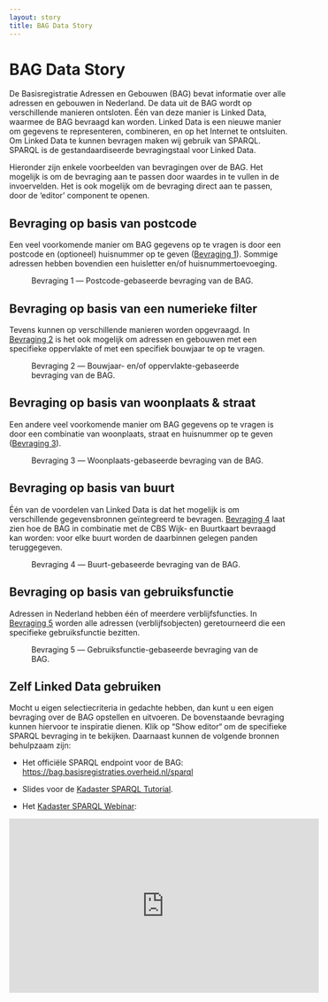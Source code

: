 ```yaml
---
layout: story
title: BAG Data Story
---
```


# BAG Data Story


De Basisregistratie Adressen en Gebouwen (BAG) bevat informatie over
alle adressen en gebouwen in Nederland.  De data uit de BAG wordt op
verschillende manieren ontsloten.  Één van deze manier is Linked Data,
waarmee de BAG bevraagd kan worden.  Linked Data is een nieuwe manier
om gegevens te representeren, combineren, en op het Internet te
ontsluiten.  Om Linked Data te kunnen bevragen maken wij gebruik van
SPARQL.  SPARQL is de gestandaardiseerde bevragingstaal voor Linked
Data.

Hieronder zijn enkele voorbeelden van bevragingen over de BAG.  Het
mogelijk is om de bevraging aan te passen door waardes in te vullen in
de invoervelden.  Het is ook mogelijk om de bevraging direct aan te
passen, door de ‘editor’ component te openen.

## Bevraging op basis van postcode

Een veel voorkomende manier om BAG gegevens op te vragen is door een
postcode en (optioneel) huisnummer op te geven ([Bevraging
1](#postcode)).  Sommige adressen hebben bovendien een huisletter
en/of huisnummertoevoeging.

<figure id="postcode">
  <query data-config-ref="https://data.labs.kadaster.nl/kadaster-dev/-/queries/bag-postcode"></query>
  <figcaption>
    Bevraging 1 ― Postcode-gebaseerde bevraging van de BAG.
  </figcaption>
</figure>

## Bevraging op basis van een numerieke filter

Tevens kunnen op verschillende manieren worden opgevraagd.  In
[Bevraging 2](#filter) is het ook mogelijk om adressen en gebouwen met
een specifieke oppervlakte of met een specifiek bouwjaar te op te
vragen.

<figure id="filter">
  <query data-config-ref="https://data.labs.kadaster.nl/kadaster-dev/-/queries/bag-range">
  </query>
  <figcaption>
    Bevraging 2 ― Bouwjaar- en/of oppervlakte-gebaseerde bevraging van de BAG.
  </figcaption>
</figure>

## Bevraging op basis van woonplaats & straat

Een andere veel voorkomende manier om BAG gegevens op te vragen is
door een combinatie van woonplaats, straat en huisnummer op te geven
([Bevraging 3](#woonplaats)).

<figure id="woonplaats">
  <query data-config-ref="https://data.labs.kadaster.nl/kadaster-dev/-/queries/bag-woonplaats">
  </query>
  <figcaption>
    Bevraging 3 ― Woonplaats-gebaseerde bevraging van de BAG.
  </figcaption>
</figure>

## Bevraging op basis van buurt

Één van de voordelen van Linked Data is dat het mogelijk is om
verschillende gegevensbronnen geïntegreerd te bevragen.  [Bevraging
4](#buurt) laat zien hoe de BAG in combinatie met de CBS Wijk- en
Buurtkaart bevraagd kan worden: voor elke buurt worden de
daarbinnen gelegen panden teruggegeven.

<figure id="buurt">
  <query data-row data-config-ref="https://data.labs.kadaster.nl/kadaster-dev/-/queries/bag-functie-cbs-buurt">
  </query>
  <figcaption>
    Bevraging 4 ― Buurt-gebaseerde bevraging van de BAG.
  </figcaption>
</figure>

## Bevraging op basis van gebruiksfunctie

Adressen in Nederland hebben één of meerdere verblijfsfuncties.  In
[Bevraging 5](#functie) worden alle adressen (verblijfsobjecten)
geretourneerd die een specifieke gebruiksfunctie bezitten.

<figure id="functie">
  <query data-config-ref="https://data.labs.kadaster.nl/kadaster-dev/-/queries/bag-functie">
  </query>
  <figcaption>
    Bevraging 5 ― Gebruiksfunctie-gebaseerde bevraging van de BAG.
  </figcaption>
</figure>

## Zelf Linked Data gebruiken

Mocht u eigen selectiecriteria in gedachte hebben, dan kunt u een
eigen bevraging over de BAG opstellen en uitvoeren.  De bovenstaande
bevraging kunnen hiervoor te inspiratie dienen.  Klik op “Show editor“
om de specifieke SPARQL bevraging in te bekijken.  Daarnaast kunnen de
volgende bronnen behulpzaam zijn:

  - Het officiële SPARQL endpoint voor de BAG: <https://bag.basisregistraties.overheid.nl/sparql>

  - Slides voor de [Kadaster SPARQL Tutorial](./Kadaster-SPARQL-Tutorial.html).

  - Het [Kadaster SPARQL Webinar](./Kadaster-SPARQL-Webinar.html):

<iframe width="560" height="315" src="https://www.youtube.com/embed/oyH8YFVy37Y" frameborder="0" allow="accelerometer; autoplay; encrypted-media; gyroscope; picture-in-picture" allowfullscreen>
</iframe>
